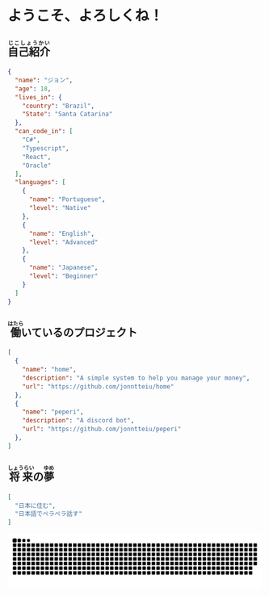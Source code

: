 # ようこそ、よろしくね！
## <ruby>自己紹介<rt>じこしょうかい</rt></ruby>
```json
{
  "name": "ジョン",
  "age": 18,
  "lives_in": {
    "country": "Brazil",
    "State": "Santa Catarina"
  },
  "can_code_in": [
    "C#",
    "Typescript",
    "React",
    "Oracle"
  ],
  "languages": [
    {
      "name": "Portuguese",
      "level": "Native"
    },
    {
      "name": "English",
      "level": "Advanced"
    },
    {
      "name": "Japanese",
      "level": "Beginner"
    }
  ]
}
```
## <ruby>働<rt>はたら</rt></ruby>いているのプロジェクト
```json
[
  {
    "name": "home",
    "description": "A simple system to help you manage your money",
    "url": "https://github.com/jonntteiu/home"
  },
  {
    "name": "peperi",
    "description": "A discord bot",
    "url": "https://github.com/jonntteiu/peperi"
  },
]
```

## <ruby>将来<rt>しょうらい</rt></ruby>の<ruby>夢<rt>ゆめ</rt></ruby>
```json
[
  "日本に住む",
  "日本語でペラペラ話す"
]
```
<div align="center">
  <a href="https://1999azzar.github.io/1999AZZAR/">
  <img  src="https://github.com/1999AZZAR/1999AZZAR/blob/main/resources/img/grid-snake.svg"
       alt="snake" /></a>
</div>
